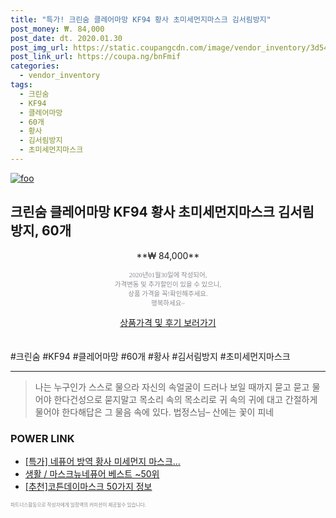 ```yaml
--- 
title: "특가! 크린숨 클레어마망 KF94 황사 초미세먼지마스크 김서림방지" 
post_money: ₩. 84,000 
post_date: dt. 2020.01.30 
post_img_url: https://static.coupangcdn.com/image/vendor_inventory/3d54/5f0ac1599d81dc6cdc848ccf93433839eba53fd19663b2b117eb740b69f2.jpg 
post_link_url: https://coupa.ng/bnFmif 
categories: 
  - vendor_inventory 
tags: 
  - 크린숨 
  - KF94 
  - 클레어마망 
  - 60개 
  - 황사 
  - 김서림방지 
  - 초미세먼지마스크 
--- 
```

[![foo](https://static.coupangcdn.com/image/vendor_inventory/3d54/5f0ac1599d81dc6cdc848ccf93433839eba53fd19663b2b117eb740b69f2.jpg)](https://coupa.ng/bnFmif) 

## 크린숨 클레어마망 KF94 황사 초미세먼지마스크 김서림방지, 60개 
<p style="text-align: center;">**₩ 84,000**</p> 
<p style="text-align: center;"><span style="color: #898c8f; font-family: Georgia,Times,serif; font-size: 0.75em;">2020년01월30일에 작성되어, <br>가격변동 및 추가할인이 있을 수 있으니,<br> 상품 가격을 꼭!확인해주세요.<br>행복하세요~</span> 
</p>	 
<div markdown="0" style="text-align: center;"><a href="https://coupa.ng/bnFmif" class="btn btn--success">상품가격 및 후기 보러가기</a></div> 
<br><br> 
  #크린숨 #KF94 #클레어마망 #60개 #황사 #김서림방지 #초미세먼지마스크 
<hr> 

> 나는 누구인가 스스로 물으라 자신의 속얼굴이 드러나 보일 때까지 묻고 묻고 물어야 한다건성으로 묻지말고 목소리 속의 목소리로 귀 속의 귀에 대고 간절하게 물어야 한다해답은 그 물음 속에 있다. 법정스님–  산에는 꽃이 피네 


### POWER LINK

* <a href="https://blog.naver.com/sakai111/221787602448" target="_blank">[특가] 네퓨어 방역 황사 미세먼지 마스크...</a>
* <a href="https://blog.naver.com/santokki14/221785278099" target="_blank">생활 / 마스크뉴네퓨어 베스트 ~50위</a>
* <a href="https://blog.naver.com/fasyy4321/221787337994" target="_blank">[추천]코튼데이마스크 50가지 정보</a>

<span style="color: #898c8f; font-family: Georgia,Times,serif; font-size: 0.55em;">파트너스활동으로 작성자에게 일정액의 커미션이 제공될수 있습니다.</span> 
